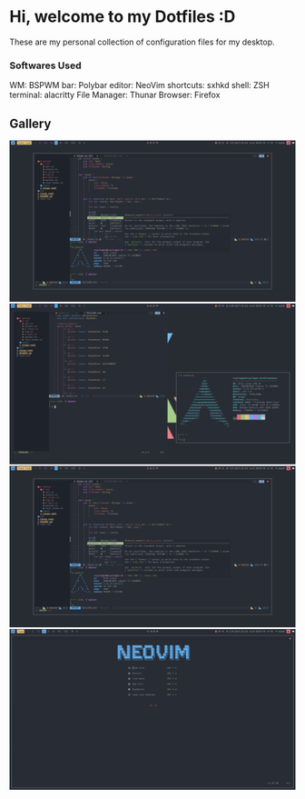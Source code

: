 # Hi, welcome to my Dotfiles :D

These are my personal collection of configuration files for my desktop.

### Softwares Used

WM: BSPWM
bar: Polybar
editor: NeoVim
shortcuts: sxhkd
shell: ZSH
terminal: alacritty
File Manager: Thunar
Browser: Firefox

## Gallery

![neofetch](screenshots/neovim.png)
![neovim and neofetch](screenshots/neofetchandneovim.png)
![neovim](screenshots/neovim.png)
![dashboard](screenshots/dashboard.png)
